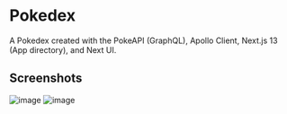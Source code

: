 # Pokedex

A Pokedex created with the PokeAPI (GraphQL), Apollo Client, Next.js 13 (App directory), and Next UI.

## Screenshots
![image](https://user-images.githubusercontent.com/95392008/211212616-c39bdd6c-edeb-431d-87c3-84a84c55de20.png)
![image](https://user-images.githubusercontent.com/95392008/211212607-011290e6-32bb-49eb-9316-9c74f8385706.png)
